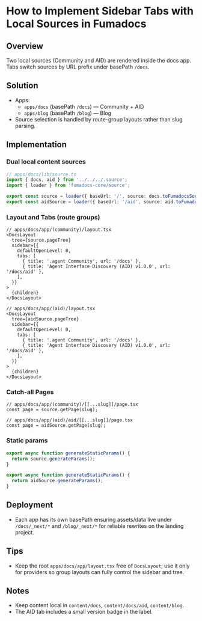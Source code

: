 # How to Implement Sidebar Tabs with Local Sources in Fumadocs

## Overview
Two local sources (Community and AID) are rendered inside the docs app. Tabs switch sources by URL prefix under basePath `/docs`.

## Solution
- Apps:
  - `apps/docs` (basePath `/docs`) — Community + AID
  - `apps/blog` (basePath `/blog`) — Blog
- Source selection is handled by route-group layouts rather than slug parsing.

## Implementation

### Dual local content sources
```ts
// apps/docs/lib/source.ts
import { docs, aid } from '../../../.source';
import { loader } from 'fumadocs-core/source';

export const source = loader({ baseUrl: '/', source: docs.toFumadocsSource() });
export const aidSource = loader({ baseUrl: '/aid', source: aid.toFumadocsSource() });
```

### Layout and Tabs (route groups)
```tsx
// apps/docs/app/(community)/layout.tsx
<DocsLayout
  tree={source.pageTree}
  sidebar={{
    defaultOpenLevel: 0,
    tabs: [
      { title: '.agent Community', url: '/docs' },
      { title: 'Agent Interface Discovery (AID) v1.0.0', url: '/docs/aid' },
    ],
  }}
>
  {children}
</DocsLayout>

// apps/docs/app/(aid)/layout.tsx
<DocsLayout
  tree={aidSource.pageTree}
  sidebar={{
    defaultOpenLevel: 0,
    tabs: [
      { title: '.agent Community', url: '/docs' },
      { title: 'Agent Interface Discovery (AID) v1.0.0', url: '/docs/aid' },
    ],
  }}
>
  {children}
</DocsLayout>
```

### Catch-all Pages
```tsx
// apps/docs/app/(community)/[[...slug]]/page.tsx
const page = source.getPage(slug);

// apps/docs/app/(aid)/aid/[[...slug]]/page.tsx
const page = aidSource.getPage(slug);
```

### Static params
```ts
export async function generateStaticParams() {
  return source.generateParams();
}

export async function generateStaticParams() {
  return aidSource.generateParams();
}
```

## Deployment
- Each app has its own basePath ensuring assets/data live under `/docs/_next/*` and `/blog/_next/*` for reliable rewrites on the landing project.

## Tips
- Keep the root `apps/docs/app/layout.tsx` free of `DocsLayout`; use it only for providers so group layouts can fully control the sidebar and tree.

## Notes
- Keep content local in `content/docs`, `content/docs/aid`, `content/blog`.
- The AID tab includes a small version badge in the label. 